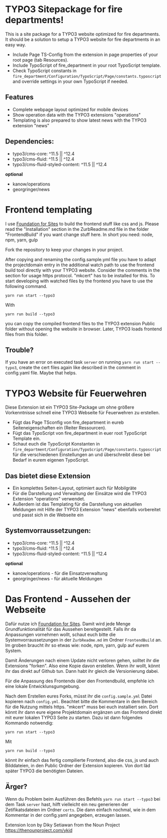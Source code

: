 # TYPO3 Sitepackage for fire departments!

This is a site package for a TYPO3 website optimized for fire departments. It should be a solution to setup a TYPO3 website for fire departments in an easy way.

 * Include Page TS-Config from the extension in page properties of your root page (tab Resources).
 * Include TypoScript of fire_department in your root TypoScript template.
 * Check TypoScript constants in `fire_department/Configuration/TypoScript/Page/constants.typoscript` and override settings in your own TypoScript if needed.

## Features

* Complete webpage layout optimized for mobile devices
* Show operation data with the TYPO3 extensions "operations"
* Templating is also prepared to show latest news with the TYPO3 extension "news"

## Dependencies:

* typo3/cms-core: ^11.5 || ^12.4
* typo3/cms-fluid: ^11.5 || ^12.4
* typo3/cms-fluid-styled-content: ^11.5 || ^12.4

**optional**

* kanow/operations
* georgringer/news

# Frontend templating

I use [Foundation for Sites](http://foundation.zurb.com/sites) to build the frontend stuff like css and js. Please read the "Installation" section in the ZurbReadme.md file in the folder "FrontendBuild" if you want change stuff here. In short you need: node, npm, yarn, gulp

Fork the repository to keep your changes in your project.

After copying and renaming the config.sample.yml file you have to adapt the projectdomain entry in the additional watch path to use the frontend build tool directly with your TYPO3 website. Consider the comments in the section for usage https protocol. "mkcert" has to be installed for this. To start developing with watched files by the frontend you have to use the following command.

    yarn run start --typo3

With

    yarn run build --typo3

you can copy the compiled frontend files to the TYPO3 extension Public folder without opening the website in browser. Later, TYPO3 loads frontend files from this folder.

## Trouble?

If you have an error on executed task `server` on running `yarn run start --typo3`, create the cert files again like described in the comment in config.yaml file. Maybe that helps.


# TYPO3 Website für Feuerwehren

Diese Extension ist ein TYPO3 Site-Package um ohne größere Vorkenntnisse schnell eine TYPO3 Webseite für Feuerwehren zu erstellen.

  * Fügt das Page TSconfig von fire_department in eureb Seiteneigenschaften ein (Reiter Ressourcen).
  * Fügt das TypoScript von fire_department in euer root TypoScript Template ein.
  * Schaut euch die TypoScript Konstanten in `fire_department/Configuration/TypoScript/Page/constants.typoscript` für die verschiedenen Einstellungen an und überschreibt diese bei Bedarf in eurem eigenen TypoScript.

## Das bietet diese Extension

* Ein komplettes Seiten-Layout, optimiert auch für Mobilgräte
* Für die Darstellung und Verwaltung der Einsätze wird die TYPO3 Extension "operations" verwendet.
* Außerdem ist das Templating für die Darstellung von aktuellen Meldungen mit Hilfe der TYPO3 Extension "news" ebenfalls vorbereitet und passt sich in die Webseite ein

## Systemvorraussetzungen:

* typo3/cms-core: ^11.5 || ^12.4
* typo3/cms-fluid: ^11.5 || ^12.4
* typo3/cms-fluid-styled-content: ^11.5 || ^12.4

**optional**

* kanow/operations - für die Einsatzverwaltung
* georgringer/news - für aktuelle Meldungen

# Das Frontend - Aussehen der Webseite

Dafür nutze ich [Foundation for Sites](http://foundation.zurb.com/sites). Damit wird jede Menge Grundfunktionalität für das Aussehen bereitgestellt. Falls ihr da Anpassungen vornehmen wollt, schaut euch bitte die Systemvorraussetzungen in der `ZurbReadme.md` im Ordner `FrontendBuild` an. Im groben braucht ihr so etwas wie: node, npm, yarn, gulp auf eurem System.

Damit Änderungen nach einem Update nicht verloren gehen, solltet ihr die Extensions "forken". Also eine Kopie davon erstellen. Wenn ihr wollt, könnt ihr das direkt auf Github tun. Dann habt ihr gleich die Versionierung dabei.

Für die Anpassung des Frontends über den Frontendbuild, empfehle ich eine lokale Entwicklunsgumgebung.

Nach dem Erstellen eures Forks, müsst ihr die `config.sample.yml` Datei kopieren nach `config.yml`. Beachtet bitte die Kommentare in dem Bereich für die Nutzung mittels https. "mkcert" muss bei euch installiert sein. Dort könnt ihr dann eure eigene Projektdomain ergänzen um das Frontend direkt mit eurer lokalen TYPO3 Seite zu starten. Dazu ist dann folgendes Kommando notwendig:

    yarn run start --typo3

Mit

    yarn run build --typo3

könnt ihr einfach das fertig compilierte Frontend, also die css, js und auch Bilddateien, in den Public Ordner der Extension kopieren. Von dort läd später  TYPO3 die benötigten Dateien.

## Ärger?

Wenn du Problem beim Ausführen des Befehls `yarn run start --typo3` bei dem Task `server` hast, hilft vielleicht ein neu generieren der Zetifikatsdateien im Ordner `certs`. Die dann einfach nochmal, wie in dem Kommentar in der config.yaml angegeben, erzeugen lassen.

Extension Icon by Diky Setiawan from the Noun Project https://thenounproject.com/ykid
